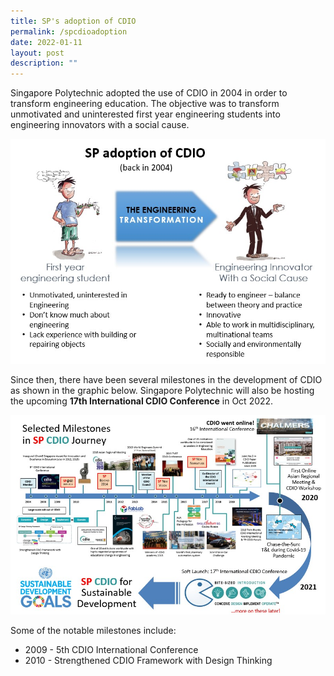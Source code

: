```yaml
---
title: SP's adoption of CDIO
permalink: /spcdioadoption
date: 2022-01-11
layout: post
description: ""
---
```

Singapore Polytechnic adopted the use of CDIO in 2004 in order to transform engineering education. The objective was to transform unmotivated and uninterested first year engineering students into engineering innovators with a social cause.

![Alt text for image on Isomer site](/images/engineering-transformation.jpg)

Since then, there have been several milestones in the development of CDIO as shown in the graphic below. Singapore Polytechnic will also be hosting the upcoming **17th International CDIO Conference** in Oct 2022.

![Alt text for image on Isomer site](/images/sp-cdio-milestones.jpg)

Some of the notable milestones include:
* 2009 - 5th CDIO International Conference
* 2010 - Strengthened CDIO Framework with Design Thinking